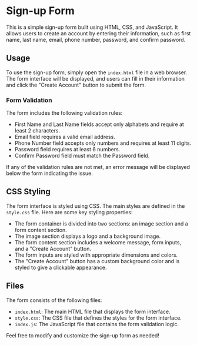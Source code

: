 # Sign-up Form

This is a simple sign-up form built using HTML, CSS, and JavaScript. It allows users to create an account by entering their information, such as first name, last name, email, phone number, password, and confirm password.

## Usage

To use the sign-up form, simply open the `index.html` file in a web browser. The form interface will be displayed, and users can fill in their information and click the "Create Account" button to submit the form.

### Form Validation

The form includes the following validation rules:

- First Name and Last Name fields accept only alphabets and require at least 2 characters.
- Email field requires a valid email address.
- Phone Number field accepts only numbers and requires at least 11 digits.
- Password field requires at least 6 numbers.
- Confirm Password field must match the Password field.

If any of the validation rules are not met, an error message will be displayed below the form indicating the issue.

## CSS Styling

The form interface is styled using CSS. The main styles are defined in the `style.css` file. Here are some key styling properties:

- The form container is divided into two sections: an image section and a form content section.
- The image section displays a logo and a background image.
- The form content section includes a welcome message, form inputs, and a "Create Account" button.
- The form inputs are styled with appropriate dimensions and colors.
- The "Create Account" button has a custom background color and is styled to give a clickable appearance.

## Files

The form consists of the following files:

- `index.html`: The main HTML file that displays the form interface.
- `style.css`: The CSS file that defines the styles for the form interface.
- `index.js`: The JavaScript file that contains the form validation logic.

Feel free to modify and customize the sign-up form as needed!


